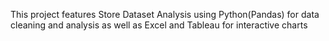 This project features Store Dataset Analysis using Python(Pandas) for data cleaning and analysis as well as Excel and Tableau for interactive charts 

